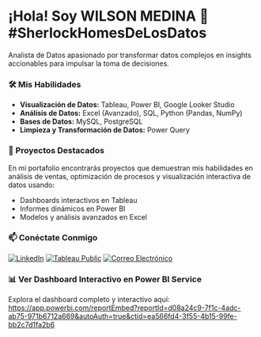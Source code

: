 # ¡Hola! Soy WILSON MEDINA 👋  #SherlockHomesDeLosDatos

Analista de Datos apasionado por transformar datos complejos en insights accionables para impulsar la toma de decisiones.

### 🛠️ Mis Habilidades

- **Visualización de Datos:** Tableau, Power BI, Google Looker Studio
- **Análisis de Datos:** Excel (Avanzado), SQL, Python (Pandas, NumPy)
- **Bases de Datos:** MySQL, PostgreSQL
- **Limpieza y Transformación de Datos:** Power Query

### 🚀 Proyectos Destacados

En mi portafolio encontrarás proyectos que demuestran mis habilidades en análisis de ventas, optimización de procesos y visualización interactiva de datos usando:

-   Dashboards interactivos en Tableau
-   Informes dinámicos en Power BI
-   Modelos y análisis avanzados en Excel

### 📫 Conéctate Conmigo

[![LinkedIn](https://img.shields.io/badge/LinkedIn-0077B5?style=for-the-badge&logo=linkedin&logoColor=white)](https://www.linkedin.com/in/wilson-medina-martinez)
[![Tableau Public](https://img.shields.io/badge/Tableau_Public-E97627?style=for-the-badge&logo=tableau&logoColor=white)](https://public.tableau.com/app/profile/wilsonmedinamartinez)
[![Correo Electrónico](https://img.shields.io/badge/Email-D14836?style=for-the-badge&logo=gmail&logoColor=white)](mailto:WILSONMEDINA.VE@GMAIL.com)

### 📊 Ver Dashboard Interactivo en Power BI Service

Explora el dashboard completo y interactivo aquí:
https://app.powerbi.com/reportEmbed?reportId=d08a24c9-7f1c-4adc-ab75-971b6712a669&autoAuth=true&ctid=ea566fd4-3f55-4b15-99fe-bb2c7d1fa2b6

